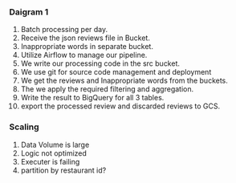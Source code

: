 ### Daigram 1


1. Batch processing per day.
2. Receive the json reviews file in Bucket.
3. Inappropriate words in separate bucket.
4. Utilize Airflow to manage our pipeline.
5. We write our processing code in the src bucket.
6. We use git for source code management and deployment
7. We get the reviews and Inappropriate words from the buckets.
8. The we apply the required filtering and aggregation.
9. Write the result to BigQuery for all 3 tables.
10. export the processed review and discarded reviews to GCS.


### Scaling
 
 1. Data Volume is large
 2. Logic not optimized
 3. Executer is failing
 4. partition by restaurant id?